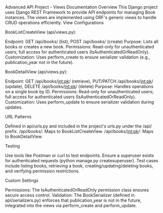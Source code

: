 Advanced API Project - Views Documentation
Overview
This Django project uses Django REST Framework to provide API endpoints for managing Book instances. The views are implemented using DRF's generic views to handle CRUD operations efficiently.
View Configurations

BookListCreateView (api/views.py):

Endpoint: GET /api/books/ (list), POST /api/books/ (create)
Purpose: Lists all books or creates a new book.
Permissions: Read-only for unauthenticated users; full access for authenticated users (IsAuthenticatedOrReadOnly).
Customization: Uses perform_create to ensure serializer validation (e.g., publication_year not in the future).


BookDetailView (api/views.py):

Endpoint: GET /api/books/<int:pk>/ (retrieve), PUT/PATCH /api/books/<int:pk>/ (update), DELETE /api/books/<int:pk>/ (delete)
Purpose: Handles operations on a single book by ID.
Permissions: Read-only for unauthenticated users; full access for authenticated users (IsAuthenticatedOrReadOnly).
Customization: Uses perform_update to ensure serializer validation during updates.



URL Patterns

Defined in api/urls.py and included in the project's urls.py under the /api/ prefix.
/api/books/: Maps to BookListCreateView.
/api/books/<int:pk>/: Maps to BookDetailView.

Testing

Use tools like Postman or curl to test endpoints.
Ensure a superuser exists for authenticated requests (python manage.py createsuperuser).
Test cases include listing books, retrieving a book, creating/updating/deleting books, and verifying permission restrictions.

Custom Settings

Permissions: The IsAuthenticatedOrReadOnly permission class ensures secure access control.
Validation: The BookSerializer (defined in api/serializers.py) enforces that publication_year is not in the future, integrated into the views via perform_create and perform_update.
